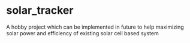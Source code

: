 # solar_tracker
A hobby project which can be implemented in future to help maximizing solar power and efficiency of existing solar cell based system
